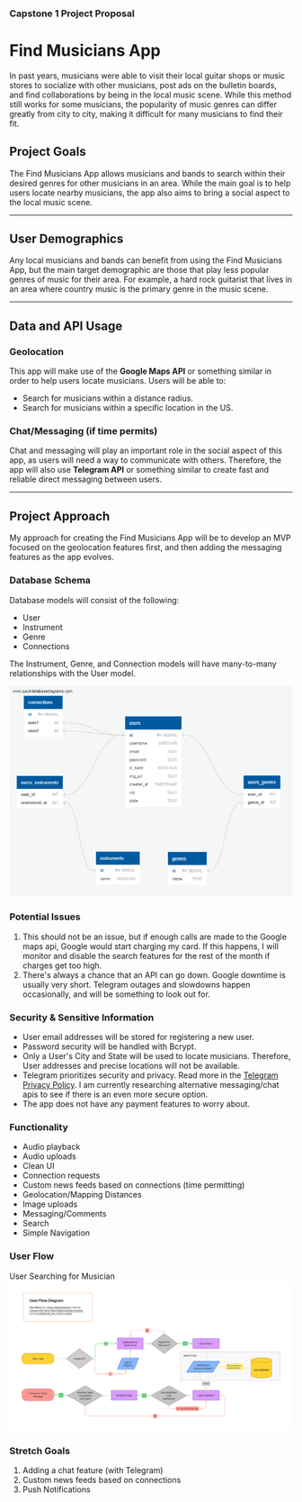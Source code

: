 ### Capstone 1 Project Proposal

# **Find Musicians App**

In past years, musicians were able to visit their local guitar shops or music stores to socialize with other musicians, post ads on the bulletin boards, and find collaborations by being in the local music scene. While this method still works for some musicians, the popularity of music genres can differ greatly from city to city, making it difficult for many musicians to find their fit.

## Project Goals

The Find Musicians App allows musicians and bands to search within their desired genres for other musicians in an area. While the main goal is to help users locate nearby musicians, the app also aims to bring a social aspect to the local music scene.

---

## User Demographics

Any local musicians and bands can benefit from using the Find Musicians App, but the main target demographic are those that play less popular genres of music for their area. For example, a hard rock guitarist that lives in an area where country music is the primary genre in the music scene.

---

## Data and API Usage

### **Geolocation**
This app will make use of the **Google Maps API** or something similar in order to help users locate musicians. Users will be able to:
- Search for musicians within a distance radius. 
- Search for musicians within a specific location in the US.

### **Chat/Messaging** (if time permits)
Chat and messaging will play an important role in the social aspect of this app, as users will need a way to communicate with others. Therefore, the app will also use **Telegram API** or something similar to create fast and reliable direct messaging between users.

---

## Project Approach

My approach for creating the Find Musicians App will be to develop an MVP focused on the geolocation features first, and then adding the messaging features as the app evolves.

### **Database Schema**
Database models will consist of the following: 
- User
- Instrument
- Genre
- Connections

The Instrument, Genre, and Connection models will have many-to-many relationships with the User model.  

![database schema](/database-schema_FM.png)

### **Potential Issues**
1. This should not be an issue, but if enough calls are made to the Google maps api, Google would start charging my card. If this happens, I will monitor and disable the search features for the rest of the month if charges get too high.
2. There's always a chance that an API can go down. Google downtime is usually very short. Telegram outages and slowdowns happen occasionally, and will be something to look out for.

### **Security & Sensitive Information**
- User email addresses will be stored for registering a new user. 
- Password security will be handled with Bcrypt.
- Only a User's City and State will be used to locate musicians. Therefore, User addresses and precise locations will not be available. 
- Telegram prioritizes security and privacy. Read more in the [Telegram Privacy Policy](https://telegram.org/privacy). I am currently researching alternative messaging/chat apis to see if there is an even more secure option.
- The app does not have any payment features to worry about.

### **Functionality**
- Audio playback
- Audio uploads
- Clean UI
- Connection requests
- Custom news feeds based on connections (time permitting)
- Geolocation/Mapping Distances
- Image uploads
- Messaging/Comments
- Search
- Simple Navigation 

### **User Flow**
User Searching for Musician
![user flow diagram](/user-flow_FM.png)

### **Stretch Goals**
1. Adding a chat feature (with Telegram)
2. Custom news feeds based on connections
3. Push Notifications

